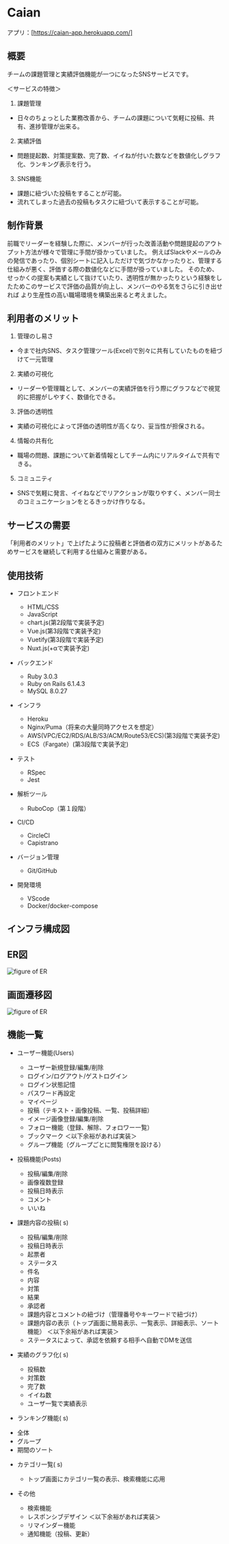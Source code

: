 # Caian
アプリ：[https://caian-app.herokuapp.com/]

## 概要

チームの課題管理と実績評価機能が一つになったSNSサービスです。

＜サービスの特徴＞
1.  課題管理
- 日々のちょっとした業務改善から、チームの課題について気軽に投稿、共有、進捗管理が出来る。
2.  実績評価
- 問題提起数、対策提案数、完了数、イイねが付いた数などを数値化しグラフ化、ランキング表示を行う。
3.  SNS機能
- 課題に紐づいた投稿をすることが可能。
- 流れてしまった過去の投稿もタスクに紐づいて表示することが可能。

## 制作背景

前職でリーダーを経験した際に、メンバーが行った改善活動や問題提起のアウトプット方法が様々で管理に手間が掛かっていました。 例えばSlackやメールのみの発信であったり、個別シートに記入しただけで気づかなかったりと、管理する仕組みが悪く、評価する際の数値化などに手間が掛っていました。
そのため、せっかくの提案も実績として抜けていたり、透明性が無かったりという経験をしたためこのサービスで評価の品質が向上し、メンバーのやる気をさらに引き出せれば
より生産性の高い職場環境を構築出来ると考えました。

## 利用者のメリット
1. 管理のし易さ
- 今まで社内SNS、タスク管理ツール(Excel)で別々に共有していたものを紐づけて一元管理
2.  実績の可視化
- リーダーや管理職として、メンバーの実績評価を行う際にグラフなどで視覚的に把握がしやすく、数値化できる。
3.  評価の透明性
- 実績の可視化によって評価の透明性が高くなり、妥当性が担保される。
4.  情報の共有化
-  職場の問題、課題について新着情報としてチーム内にリアルタイムで共有できる。
5. コミュニティ
- SNSで気軽に発言、イイねなどでリアクションが取りやすく、メンバー同士のコミュニケーションをとるきっかけ作りなる。

## サービスの需要
「利用者のメリット」で上げたように投稿者と評価者の双方にメリットがあるためサービスを継続して利用する仕組みと需要がある。

## 使用技術

* フロントエンド
  - HTML/CSS
  - JavaScript
  - chart.js(第2段階で実装予定)
  - Vue.js(第3段階で実装予定)
  - Vuetify(第3段階で実装予定)
  - Nuxt.js(+αで実装予定)

* バックエンド
  - Ruby 3.0.3
  - Ruby on Rails 6.1.4.3
  - MySQL 8.0.27
  
* インフラ
  - Heroku
  - Nginx/Puma（将来の大量同時アクセスを想定）
  - AWS(VPC/EC2/RDS/ALB/S3/ACM/Route53/ECS)(第3段階で実装予定)
  - ECS（Fargate）(第3段階で実装予定)

* テスト
  - RSpec
  - Jest

* 解析ツール
  - RuboCop（第１段階）

* CI/CD
  - CircleCI
  - Capistrano

* バージョン管理
  - Git/GitHub

* 開発環境
  - VScode
  - Docker/docker-compose
 
## インフラ構成図

## ER図
![figure of ER](app/assets/images/ER図.png)

## 画面遷移図
![figure of ER](app/assets/images/画面遷移図.png)

## 機能一覧

* ユーザー機能(Users)
  - ユーザー新規登録/編集/削除
  - ログイン/ログアウト/ゲストログイン
  - ログイン状態記憶
  - パスワード再設定
  - マイページ
  - 投稿（テキスト・画像投稿、一覧、投稿詳細）
  - イメージ画像登録/編集/削除
  - フォロー機能（登録、解除、フォロワー一覧）
  - ブックマーク
  ＜以下余裕があれば実装＞
  - グループ機能（グループごとに閲覧権限を設ける）

* 投稿機能(Posts)
  - 投稿/編集/削除
  - 画像複数登録
  - 投稿日時表示
  - コメント
  - いいね

* 課題内容の投稿(  s)
  - 投稿/編集/削除
  - 投稿日時表示
  - 起票者
  - ステータス 
  - 件名
  - 内容
  - 対策
  - 結果
  - 承認者
  - 課題内容とコメントの紐づけ（管理番号やキーワードで紐づけ）
  - 課題内容の表示（トップ画面に簡易表示、一覧表示、詳細表示、ソート機能）
  ＜以下余裕があれば実装＞
  - ステータスによって、承認を依頼する相手へ自動でDMを送信

* 実績のグラフ化(   s)
  - 投稿数
  - 対策数
  - 完了数
  - イイね数
  - ユーザ一覧で実績表示

* ランキング機能(   s)
 - 全体
 - グループ
 - 期間のソート

* カテゴリ一覧(   s)
  - トップ画面にカテゴリ一覧の表示、検索機能に応用

* その他
  - 検索機能
  - レスポンシブデザイン
  ＜以下余裕があれば実装＞
  - リマインダー機能
  - 通知機能（投稿、更新）